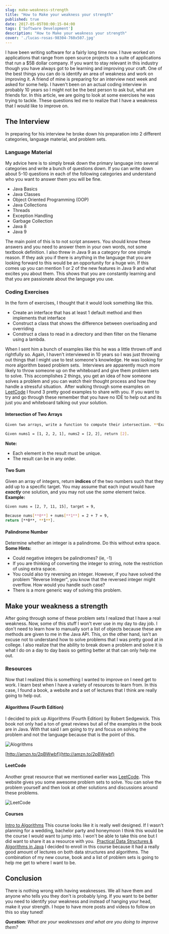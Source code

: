 ```yaml
---
slug: make-weakness-strength
title: "How to Make your weakness your strength"
published: true
date: 2017-05-05T08:00:15-04:00
tags: ['Software Development']
description: "How to Make your weakness your strength"
cover: './lucas-rosas-98304-760x507.jpg'
---
```


I have been writing software for a fairly long time now. I have worked on applications that range from open source projects to a suite of applications that run a $5B dollar company. If you want to stay relevant in this industry though you have always got to be learning and improving your craft. One of the best things you can do is identify an area of weakness and work on improving it. A friend of mine is preparing for an interview next week and asked for some help. I haven't been on an actual coding interview in probably 10 years so I might not be the best person to ask but, what are friends for. In this article, we are going to look at some exercises he was trying to tackle. These questions led me to realize that I have a weakness that I would like to improve on. 

## The Interview

In preparing for his interview he broke down his preparation into 2 different categories, language material, and problem sets. 

### Language Material

My advice here is to simply break down the primary language into several categories and write a bunch of questions down. If you can write down about 5-10 questions in each of the following categories and understand who you want to answer them you will be fine. 

*   Java Basics 
*   Java Classes
*   Object Oriented Programming (OOP)
*   Java Collections
*   Threads
*   Exception Handling 
*   Garbage Collection
*   Java 8
*   Java 9

The main point of this is to not script answers. You should know these answers and you need to answer them in your own words, not some textbook definition. I also threw in Java 9 as a category for one simple reason. If they ask you if there is anything in the language that you are looking forward to this would be an opportunity for a huge win. If this comes up you can mention 1 or 2 of the new features in Java 9 and what excites you about them. This shows that you are constantly learning and that you are passionate about the language you use. 

### Coding Exercises

In the form of exercises, I thought that it would look something like this.

*   Create an interface that has at least 1 default method and then implements that interface
*   Construct a class that shows the difference between overloading and overriding 
*   Construct a class to read in a directory and then filter on the filename using a lambda.

When I sent him a bunch of examples like this he was a little thrown off and rightfully so. Again, I haven't interviewed in 10 years so I was just throwing out things that I might use to test someone's knowledge. He was looking for more algorithm based problem sets.  Interviews are apparently much more likely to throw someone up on the whiteboard and give them problem sets to solve. This accomplishes 2 things, you get an idea of how someone solves a problem and you can watch their thought process and how they handle a stressful situation.  After walking through some examples on [LeetCode](https://leetcode.com/problemset/algorithms/) I found 3 pretty good examples to share with you. If you want to try and go through these remember that you have no IDE to help out and its just you and whiteboard talking out your solution. 

#### Intersection of Two Arrays

```bash
Given two arrays, write a function to compute their intersection. **Example:**

Given nums1 = [1, 2, 2, 1], nums2 = [2, 2], return [2].
```

**Note:**

*   Each element in the result must be unique.
*   The result can be in any order.

#### Two Sum

Given an array of integers, return **indices** of the two numbers such that they add up to a specific target. You may assume that each input would have **_exactly_** one solution, and you may not use the _same_ element twice. **Example:**

```bash
Given nums = [2, 7, 11, 15], target = 9,

Because nums[**0**] + nums[**1**] = 2 + 7 = 9,
return [**0**, **1**].
```

#### Palindrome Number

Determine whether an integer is a palindrome. Do this without extra space. **Some Hints:**

*   Could negative integers be palindromes? (ie, -1)
*   If you are thinking of converting the integer to string, note the restriction of using extra space.
*   You could also try reversing an integer. However, if you have solved the problem "Reverse Integer", you know that the reversed integer might overflow. How would you handle such case?
*   There is a more generic way of solving this problem.

## Make your weakness a strength

After going through some of these problem sets I realized that I have a real weakness. Now, some of this stuff I won't ever use in my day to day job. I don't need to learn how to manually sort a list of objects because these are methods are given to me in the Java API. This, on the other hand, isn't an excuse not to understand how to solve problems that I was pretty good at in college. I also realize that the ability to break down a problem and solve it is what I do on a day to day basis so getting better at that can only help me out. 

### Resources

Now that I realized this is something I wanted to improve on I need get to work. I learn best when I have a variety of resources to learn from. In this case, I found a book, a website and a set of lectures that I think are really going to help out. 

#### Algorithms (Fourth Edition)

I decided to pick up Algorithms (Fourth Edition) by Robert Sedgewick. This book not only had a ton of great reviews but all of the examples in the book are in Java. With that said I am going to try and focus on solving the problem and not the language because that is the point of this.  

![Alogrithms](./2017-05-04_08-36-00.png)

[http://amzn.to/2pBWwbf](http://amzn.to/2pBWwbf)

#### LeetCode

Another great resource that we mentioned earlier was [LeetCode](https://leetcode.com). This website gives you some awesome problem sets to solve. You can solve the problem yourself and then look at other solutions and discussions around these problems. 

![LeetCode](./2017-05-04_09-00-39-291x300.png)

#### Courses

[Intro to Algorithms](https://www.coursera.org/specializations/algorithms?action=enroll) This course looks like it is really well designed. If I wasn't planning for a wedding, bachelor party and honeymoon I think this would be the course I would want to jump into. I won't be able to take this one but I did want to share it as a resource with you.  [Practical Data Structures & Algorithms in Java](https://www.udemy.com/practical-data-structures-algorithms-in-java/) I decided to enroll in this course because it had a really good amount of lectures on both data structures and algorithms. The combination of my new course, book and a list of problem sets is going to help me get to where I want to be. 

## Conclusion

There is nothing wrong with having weaknesses. We all have them and anyone who tells you they don't is probably lying. If you want to be better you need to identify your weakness and instead of hanging your head, make it your strength. I hope to have more posts and videos to follow on this so stay tuned!  

_**Question:** What are your weaknesses and what are you doing to improve them?_